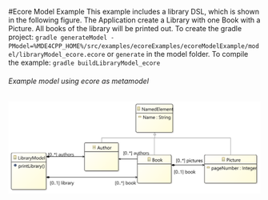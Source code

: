 #Ecore Model Example
This example includes a library DSL, which is shown in the following figure. The Application create a Library with one Book with a Picture. All books of the library will be printed out.
To create the gradle project:
`gradle generateModel -PModel=%MDE4CPP_HOME%/src/examples/ecoreExamples/ecoreModelExample/model/libraryModel_ecore.ecore`
or
`generate` in the model folder.
To compile the example:
`gradle buildLibraryModel_ecore`

###### Example model using ecore as metamodel
![Class diagramm of model *ecoreModelExample*](diagram.png)
